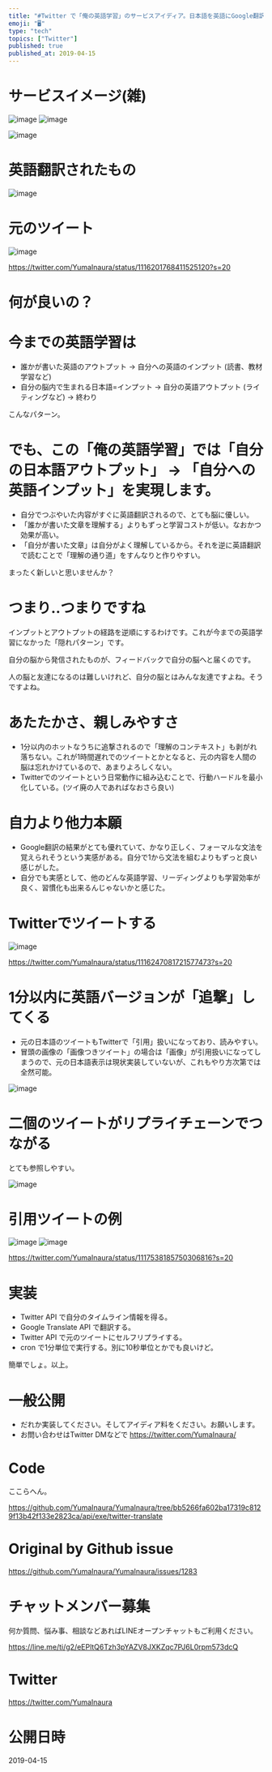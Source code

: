 ```yaml
---
title: "#Twitter で「俺の英語学習」のサービスアイディア。日本語を英語にGoogle翻訳して追撃！"
emoji: "🖥"
type: "tech"
topics: ["Twitter"]
published: true
published_at: 2019-04-15
---
```


# サービスイメージ(雑)

![image](https://user-images.githubusercontent.com/13635059/56100176-76ffaa80-5f50-11e9-8ec1-7722dc673179.png)
![image](https://user-images.githubusercontent.com/13635059/56100183-8979e400-5f50-11e9-99f5-85d9da489f8c.png)

![image](https://user-images.githubusercontent.com/13635059/56100129-4586df00-5f50-11e9-8787-9bf14d344478.png)


# 英語翻訳されたもの

![image](https://user-images.githubusercontent.com/13635059/56099921-63534480-5f4e-11e9-9be7-fd02847c964f.png)
# 元のツイート

![image](https://user-images.githubusercontent.com/13635059/56099915-5b93a000-5f4e-11e9-92f3-51141ef53e5c.png)

https://twitter.com/YumaInaura/status/1116201768411525120?s=20

# 何が良いの？

# 今までの英語学習は

- 誰かが書いた英語のアウトプット -> 自分への英語のインプット (読書、教材学習など)
- 自分の脳内で生まれる日本語=インプット -> 自分の英語アウトプット (ライティングなど) -> 終わり

こんなパターン。

# でも、この「俺の英語学習」では「自分の日本語アウトプット」 -> 「自分への英語インプット」を実現します。

- 自分でつぶやいた内容がすぐに英語翻訳されるので、とても脳に優しい。
- 「誰かが書いた文章を理解する」よりもずっと学習コストが低い。なおかつ効果が高い。
- 「自分が書いた文章」は自分がよく理解しているから。それを逆に英語翻訳で読むことで「理解の通り道」をすんなりと作りやすい。

まったく新しいと思いませんか？

# つまり‥つまりですね

インプットとアウトプットの経路を逆順にするわけです。これが今までの英語学習になかった「隠れパターン」です。

自分の脳から発信されたものが、フィードバックで自分の脳へと届くのです。

人の脳と友達になるのは難しいけれど、自分の脳とはみんな友達ですよね。そうですよね。

# あたたかさ、親しみやすさ

- 1分以内のホットなうちに追撃されるので「理解のコンテキスト」も剥がれ落ちない。これが1時間遅れでのツイートとかとなると、元の内容を人間の脳は忘れかけているので、あまりよろしくない。
- Twitterでのツイートという日常動作に組み込むことで、行動ハードルを最小化している。(ツイ廃の人であればなおさら良い)

# 自力より他力本願

- Google翻訳の結果がとても優れていて、かなり正しく、フォーマルな文法を覚えられそうという実感がある。自分で1から文法を組むよりもずっと良い感じがした。
- 自分でも実感として、他のどんな英語学習、リーディングよりも学習効率が良く、習慣化も出来るんじゃないかと感じた。


# Twitterでツイートする

![image](https://user-images.githubusercontent.com/13635059/56099892-26874d80-5f4e-11e9-9fe6-b1dbe73182f3.png)

https://twitter.com/YumaInaura/status/1116247081721577473?s=20

# 1分以内に英語バージョンが「追撃」してくる

- 元の日本語のツイートもTwitterで「引用」扱いになっており、読みやすい。
- 冒頭の画像の「画像つきツイート」の場合は「画像」が引用扱いになってしまうので、元の日本語表示は現状実装していないが、これもやり方次第では全然可能。

![image](https://user-images.githubusercontent.com/13635059/56099872-f8097280-5f4d-11e9-9339-0bf9c7bd4e44.png)

# 二個のツイートがリプライチェーンでつながる

とても参照しやすい。

![image](https://user-images.githubusercontent.com/13635059/56099879-09527f00-5f4e-11e9-8aaf-60d38703d44b.png)

# 引用ツイートの例

![image](https://user-images.githubusercontent.com/13635059/56099945-76feab00-5f4e-11e9-8cfc-1c3d64dd4a91.png)
![image](https://user-images.githubusercontent.com/13635059/56099946-782fd800-5f4e-11e9-93ac-5de3d845e213.png)

https://twitter.com/YumaInaura/status/1117538185750306816?s=20

# 実装

- Twitter API で自分のタイムライン情報を得る。
- Google Translate API で翻訳する。
- Twitter API で元のツイートにセルフリプライする。
- cron で1分単位で実行する。別に10秒単位とかでも良いけど。

簡単でしょ。以上。

# 一般公開

- だれか実装してください。そしてアイディア料をください。お願いします。
- お問い合わせはTwitter DMなどで https://twitter.com/YumaInaura/

# Code

ここらへん。

https://github.com/YumaInaura/YumaInaura/tree/bb5266fa602ba17319c8129f13b42f133e2823ca/api/exe/twitter-translate


# Original by Github issue

https://github.com/YumaInaura/YumaInaura/issues/1283








<!-- Update From Qiita API -->

# チャットメンバー募集


何か質問、悩み事、相談などあればLINEオープンチャットもご利用ください。

https://line.me/ti/g2/eEPltQ6Tzh3pYAZV8JXKZqc7PJ6L0rpm573dcQ





# Twitter


https://twitter.com/YumaInaura


<!-- Update From Qiita API -->



# 公開日時

2019-04-15
